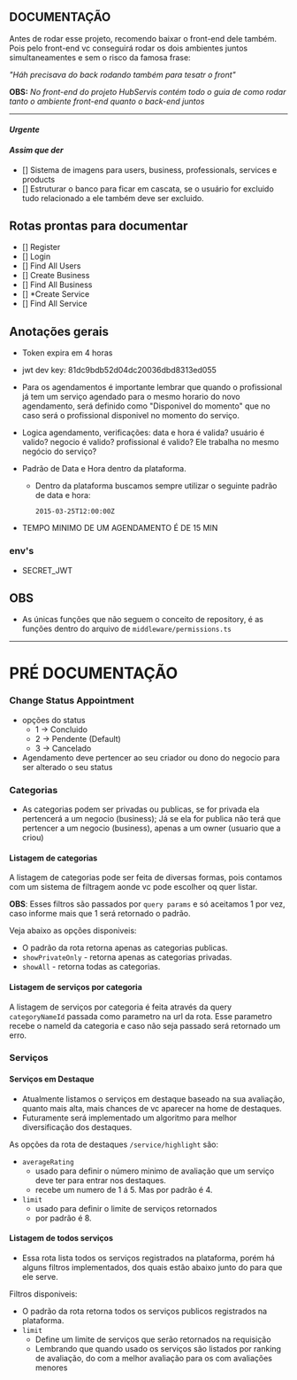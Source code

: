 ## **DOCUMENTAÇÃO**
Antes de rodar esse projeto, recomendo baixar o front-end dele também. Pois pelo front-end vc conseguirá rodar os dois ambientes juntos simultaneamentes e sem o risco da famosa frase: 

_"Háh precisava do back rodando também para tesatr o front"_

**OBS:** _No front-end do projeto HubServis contém todo o guia de como rodar tanto o ambiente front-end quanto o back-end juntos_

---
#### *Urgente*

#### *Assim que der*
- [] Sistema de imagens para users, business, professionals, services e products
- [] Estruturar o banco para ficar em cascata, se o usuário for excluido tudo relacionado a ele também deve ser excluido.

## Rotas prontas para documentar
- [] Register
- [] Login
- [] Find All Users
- [] Create Business
- [] Find All Business
- [] *Create Service
- [] Find All Service

## Anotações gerais
- Token expira em 4 horas
- jwt dev key: 81dc9bdb52d04dc20036dbd8313ed055

- Para os agendamentos é importante lembrar que quando o profissional já tem um serviço agendado para o mesmo horario do novo agendamento, será definido como "Disponivel do momento" que no caso será o profissional disponivel no momento do serviço.

- Logica agendamento, verificações:
data e hora é valida?
usuário é valido?
negocio é valido?
profissional é valido? Ele trabalha no mesmo negócio do serviço?

- Padrão de Data e Hora dentro da plataforma.
   - Dentro da plataforma buscamos sempre utilizar o seguinte padrão de data e hora: 
   
      ```2015-03-25T12:00:00Z```

- TEMPO MINIMO DE UM AGENDAMENTO É DE 15 MIN
      

### env's
- SECRET_JWT

## OBS
- As únicas funções que não seguem o conceito de repository, é as funções dentro do arquivo de `middleware/permissions.ts`

---

# PRÉ DOCUMENTAÇÃO
 ### Change Status Appointment
 - opções do status
    - 1 -> Concluido
    - 2 -> Pendente (Default)
    - 3 -> Cancelado
 - Agendamento deve pertencer ao seu criador ou dono do negocio para ser alterado o seu status
 
 ### Categorias
  - As categorias podem ser privadas ou publicas, se for privada ela pertencerá a um negocio (business); Já se ela for publica não terá que pertencer a um negocio (business), apenas a um owner (usuario que a criou)

  #### **Listagem de categorias**
  A listagem de categorias pode ser feita de diversas formas, pois contamos com um sistema de filtragem aonde vc pode escolher oq quer listar. 
  
  **OBS**: Esses filtros são passados por `query params` e só aceitamos 1 por vez, caso informe mais que 1 será retornado o padrão.

  Veja abaixo as opções disponiveis:
   - O padrão da rota retorna apenas as categorias publicas.
   - `showPrivateOnly` - retorna apenas as categorias privadas.
   - `showAll` - retorna todas as categorias.

   #### **Listagem de serviços por categoria**
   A listagem de serviços por categoria é feita através da query `categoryNameId` passada como parametro na url da rota. Esse parametro recebe o nameId da categoria e caso não seja passado será retornado um erro.
   
### Serviços
   #### **Serviços em Destaque**
   - Atualmente listamos o serviços em destaque baseado na sua avaliação, quanto mais alta, mais chances de vc aparecer na home de destaques. 
   - Futuramente será implementado um algoritmo para melhor diversificação dos destaques.

   As opções da rota de destaques `/service/highlight` são:
   - `averageRating`
      - usado para definir o número minimo de avaliação que um serviço deve ter para entrar nos destaques.
      - recebe um numero de 1 á 5. Mas por padrão é 4.
   - `limit` 
      - usado para definir o limite de serviços retornados
      - por padrão é 8.

   #### **Listagem de todos serviços**
   - Essa rota lista todos os serviços registrados na plataforma, porém há alguns filtros implementados, dos quais estão abaixo junto do para que ele serve.

   Filtros disponiveis:
   - O padrão da rota retorna todos os serviços publicos registrados na plataforma.
   - `limit`
      - Define um limite de serviços que serão retornados na requisição
      - Lembrando que quando usado os serviços são listados por ranking de avaliação, do com a melhor avaliação para os com avaliações menores
